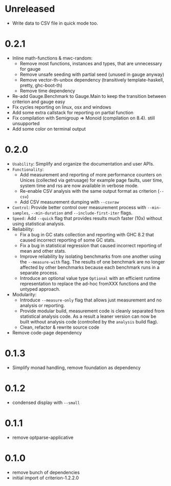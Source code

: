 # Unreleased

* Write data to CSV file in quick mode too.

# 0.2.1

* Inline math-functions & mwc-random:
  * Remove most functions, instances and types, that are unnecessary for gauge
  * Remove unsafe seeding with partial seed (unused in gauge anyway)
  * Remove vector-th-unbox dependency (transitively template-haskell, pretty, ghc-boot-th)
  * Remove time dependency
* Re-add Gauge.Benchmark to Gauge.Main to keep the transition between criterion and gauge easy
* Fix cycles reporting on linux, osx and windows
* Add some extra callstack for reporting on partial function
* Fix compilation with Semigroup => Monoid (compilation on 8.4). still unsupported
* Add some color on terminal output

# 0.2.0

* `Usability`: Simplify and organize the documentation and user APIs.
* `Functionality`:
  * Add measurement and reporting of more performance counters on
    Unices (collected via getrusage) for example page faults, user time, system
    time and rss are now available in verbose mode.
  * Re-enable CSV analysis with the same output format as criterion (`--csv`)
  * Add CSV measurement dumping with `--csvraw`
* `Control`: Provide better control over measurement process with
  `--min-samples`, `--min-duration` and `--include-first-iter` flags.
* `Speed:` Add `--quick` flag that provides results much faster (10x) without
  using statistical analysis.
* Reliability:
  * Fix a bug in GC stats collection and reporting with GHC 8.2 that caused
    incorrect reporting of some GC stats.
  * Fix a bug in statistical regression that caused incorrect reporting of mean
    and other stats.
  * Improve reliability by isolating benchmarks from one another using the
    `--measure-with` flag. The results of one benchmark are no longer affected
    by other benchmarks because each benchmark runs in a separate process.
  * Introduce an optional value type `Optional` with an efficient runtime
    representation to replace the ad-hoc fromXXX functions and the untyped
    approach.
* Modularity:
  * Introduce `--measure-only` flag that allows just measurement and no
    analysis or reporting.
  * Provide modular build, measurement code is cleanly separated from
    statistical analysis code. As a result a leaner version can now be built
    without analysis code (controlled by the `analysis` build flag).
  * Clean, refactor & rewrite source code
* Remove code-page dependency

# 0.1.3

* Simplify monad handling, remove foundation as dependency

# 0.1.2

* condensed display with `--small`

# 0.1.1

* remove optparse-applicative

# 0.1.0

* remove bunch of dependencies
* initial import of criterion-1.2.2.0
